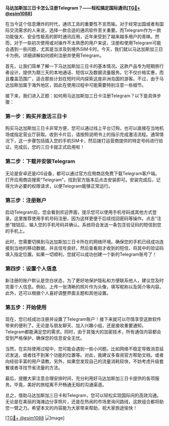 **马达加斯加三日卡怎么注册Telegram？——轻松搞定国际通讯[[TG💪+ @esim1088](https://t.me/s/esim1088)]**

在当今这个信息爆炸的时代，通讯工具的重要性不言而喻。对于经常出国或者有国际交流需求的人来说，选择一款合适的通讯软件至关重要。而Telegram作为一款功能强大、安全性极高的即时通讯应用，近年来受到了越来越多用户的青睐。然而，对于一些初次使用或对操作不太熟悉的用户来说，注册和使用Telegram可能会遇到一些问题，尤其是当涉及到境外SIM卡时。今天，我们就以马达加斯加三日卡为例，详细讲解如何顺利注册并使用Telegram。

首先，让我们简单了解一下马达加斯加三日卡的基本情况。这款产品专为短期旅行者设计，提供为期三天的本地通话、短信以及数据流量服务。它不仅价格实惠，而且覆盖范围广，适合那些计划在短时间内探索这座非洲岛国的游客。不过，由于马达加斯加属于海外地区，因此在使用过程中可能需要特别注意一些细节。

接下来，我们进入正题：如何用马达加斯加三日卡注册Telegram？以下是具体步骤：

### 第一步：购买并激活三日卡

购买马达加斯加三日卡非常方便，您可以通过线上平台订购，也可以直接在当地机场或指定营业厅获取。收到卡片后，请按照说明书上的指示完成激活流程。通常情况下，这一步骤包括插入您的手机SIM卡，然后拨打运营商提供的特定号码进行验证。完成后，您的三日卡就正式启用啦！

### 第二步：下载并安装Telegram

无论是安卓还是iOS设备，都可以通过官方应用商店免费下载Telegram客户端。打开应用商店搜索“Telegram”，找到官方版本后点击安装即可。安装完成后，记得允许必要的权限请求，以便Telegram能够正常运行。

### 第三步：注册账户

启动Telegram后，您会看到欢迎界面，提示您可以使用手机号码或其他方式登录。这里推荐使用手机号码注册，因为这样更便于后续找回密码等操作。点击“注册”按钮后，输入您的手机号码并确认。系统将会发送一条包含验证码的短信到您的手机上。

此时，您需要切换到马达加斯加三日卡所在的网络环境。确保您的手机已经成功连接到当地的移动数据，并且信号良好。然后查看刚才收到的短信，将其中的验证码填入指定位置。如果一切顺利，您就可以成功创建一个新的Telegram账号了！

### 第四步：设置个人信息

新注册的账户默认是空白状态，为了更好地保护隐私和方便联系他人，建议您及时完善个人信息。例如，上传一张清晰的照片作为头像，填写昵称以及简介等内容。此外，还可以根据个人喜好调整界面主题和其他设置。

### 第五步：开始使用

现在，您已经成功注册并设置了Telegram账户！接下来就可以尽情享受这款软件带来的便利了。无论是与朋友聊天、加入兴趣小组，还是接收重要通知，Telegram都能满足您的需求。同时，由于其强大的加密技术，所有通信内容都会受到严格保护，确保您的信息安全无忧。

当然，在实际使用过程中，您可能会遇到一些小问题。比如网络不稳定导致消息延迟发送，或者找不到某个功能的位置等。对此，我建议多查阅官方帮助文档，或者向经验丰富的用户请教。另外，如果您发现自己的流量消耗较快，不妨考虑升级套餐或者寻找节省流量的方法。

最后，提醒大家注意合理安排时间，充分利用好马达加斯加三日卡提供的各项服务。毕竟，美好的旅程离不开畅通无阻的沟通渠道。

总之，借助马达加斯加三日卡和Telegram，您可以轻松实现国际间的高效沟通。无论是在美丽的海滩边分享照片，还是在热闹的市场里询问路线，这款组合都将助您一臂之力。希望本文的内容能为大家带来帮助，祝大家旅途愉快！

[[TG💪+ @esim1088](https://t.me/s/esim1088) ![Image](https://i.postimg.cc/4NQfJmqS/Snipaste-2025-05-13-00-14-12.png)]